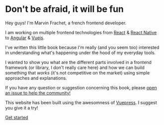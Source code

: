 # Don't be afraid, it will be fun

Hey guys! I'm Marvin Frachet, a french frontend developer.

I am working on multiple frontend technologies from [React](https://reactjs.org/) & [React Native](https://facebook.github.io/react-native/) to [Angular](https://angular.io/) & [Vuejs](https://vuejs.org/).

I've written this little book because I'm really (and you seem too) interested in understanding what's happening under the
hood of my everyday tools.

I wanted to show you what are the different parts involved in a frontend framework (or library, I don't really care here)
and how we can build something that _works_ (it's not competitive on the market) using simple approaches and explanations.

If you have any question or suggestion concerning this book, please [open an issue to help the community!](https://github.com/mfrachet/create-frontend-framework/issues?q=is%3Aissue+is%3Aopen+sort%3Aupdated-desc)

This website has been built using the awesomness of [Vuepress](https://vuepress.vuejs.org/). I suggest you give it a try!

[Get started](/templating/intro.html)
